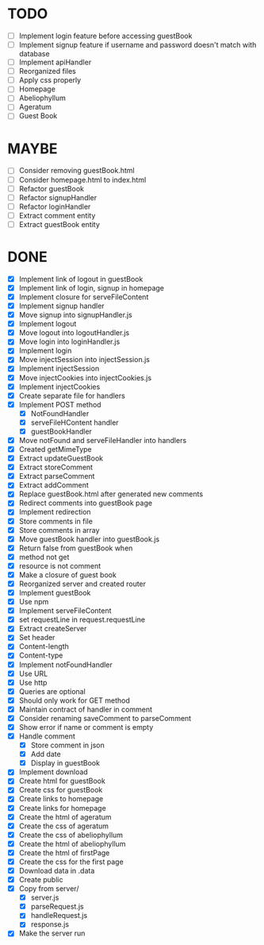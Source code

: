 # TODO
- [ ] Implement login feature before accessing guestBook
- [ ] Implement signup feature if username and password doesn't match with database
- [ ] Implement apiHandler
- [ ] Reorganized files 
- [ ] Apply css properly
 - [ ] Homepage
 - [ ] Abeliophyllum
 - [ ] Ageratum
 - [ ] Guest Book

# MAYBE
- [ ] Consider removing guestBook.html 
- [ ] Consider homepage.html to index.html
- [ ] Refactor guestBook
- [ ] Refactor signupHandler
- [ ] Refactor loginHandler
- [ ] Extract comment entity 
- [ ] Extract guestBook entity 

# DONE 
- [x] Implement link of logout in guestBook
- [x] Implement link of login, signup in homepage
- [x] Implement closure for serveFileContent
- [x] Implement signup handler
- [x] Move signup into signupHandler.js
- [x] Implement logout
- [x] Move logout into logoutHandler.js
- [x] Move login into loginHandler.js
- [x] Implement login
- [x] Move injectSession into injectSession.js
- [x] Implement injectSession
- [x] Move injectCookies into injectCookies.js
- [x] Implement injectCookies
- [x] Create separate file for handlers
- [x] Implement POST method
  - [x] NotFoundHandler
  - [x] serveFileHContent handler
  - [x] guestBookHandler
- [x] Move notFound and serveFileHandler into handlers
- [x] Created getMimeType
- [x] Extract updateGuestBook
- [x] Extract storeComment
- [x] Extract parseComment
- [x] Extract addComment
- [x] Replace guestBook.html after generated new comments
- [x] Redirect comments into guestBook page
- [x] Implement redirection
- [x] Store comments in file
- [x] Store comments in array
- [x] Move guestBook handler into guestBook.js
- [x] Return false from guestBook when 
 - [x] method not get
 - [x] resource is not comment
- [x] Make a closure of guest book
- [x] Reorganized server and created router
- [x] Implement guestBook
- [x] Use npm
- [x] Implement serveFileContent
- [x] set requestLine in request.requestLine 
- [x] Extract createServer
- [x] Set header
 - [x] Content-length
 - [x] Content-type
- [x] Implement notFoundHandler
- [x] Use URL 
- [x] Use http 
- [x] Queries are optional
- [x] Should only work for GET method
- [x] Maintain contract of handler in comment
- [x] Consider renaming saveComment to parseComment
- [x] Show error if name or comment is empty 
- [x] Handle comment
  - [x] Store comment in json
  - [x] Add date
  - [x] Display in guestBook
- [x] Implement download
- [x] Create html for guestBook
- [x] Create css for guestBook
- [x] Create links to homepage
- [x] Create links for homepage
- [x] Create the html of ageratum
- [x] Create the css of ageratum
- [x] Create the css of abeliophyllum
- [x] Create the html of abeliophyllum
- [x] Create the html of firstPage
- [x] Create the css for the first page
- [x] Download data in .data
- [x] Create public
- [x] Copy from server/
  - [x] server.js
  - [x] parseRequest.js 
  - [x] handleRequest.js 
  - [x] response.js
- [x] Make the server run
